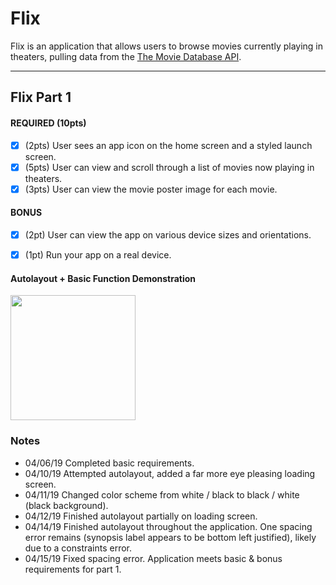 # Flix

Flix is an application that allows users to browse movies currently playing in theaters, pulling data from the [The Movie Database API](http://docs.themoviedb.apiary.io/#).

---

## Flix Part 1


#### REQUIRED (10pts)
- [x] (2pts) User sees an app icon on the home screen and a styled launch screen.
- [x] (5pts) User can view and scroll through a list of movies now playing in theaters.
- [x] (3pts) User can view the movie poster image for each movie.

#### BONUS
- [x] (2pt) User can view the app on various device sizes and orientations.
- [x] (1pt) Run your app on a real device.


#### Autolayout + Basic Function Demonstration
<img src="http://g.recordit.co/eQnkPp1tHQ.gif" width=200><br>


### Notes
- 04/06/19 Completed basic requirements.
- 04/10/19 Attempted autolayout, added a far more eye pleasing loading screen.
- 04/11/19 Changed color scheme from white / black to black / white (black background).
- 04/12/19 Finished autolayout partially on loading screen.
- 04/14/19 Finished autolayout throughout the application. One spacing error remains (synopsis label appears to be bottom left justified), likely due to a constraints error.
- 04/15/19 Fixed spacing error. Application meets basic & bonus requirements for part 1.
